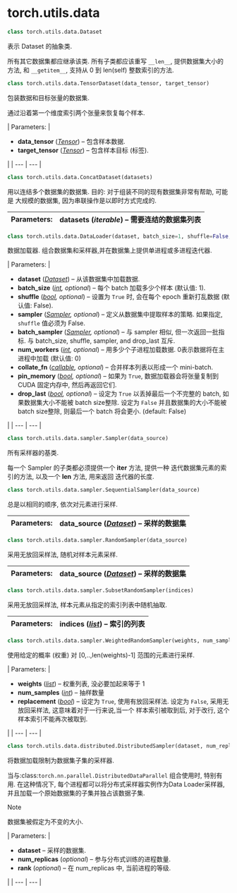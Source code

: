 # torch.utils.data

```py
class torch.utils.data.Dataset
```

表示 Dataset 的抽象类.

所有其它数据集都应继承该类. 所有子类都应该重写 `__len__`, 提供数据集大小的方法, 和 `__getitem__`, 支持从 0 到 len(self) 整数索引的方法.

```py
class torch.utils.data.TensorDataset(data_tensor, target_tensor)
```

包装数据和目标张量的数据集.

通过沿着第一个维度索引两个张量来恢复每个样本.

| Parameters: | 

*   **data_tensor** ([_Tensor_](tensors.html#torch.Tensor "torch.Tensor")) – 包含样本数据.
*   **target_tensor** ([_Tensor_](tensors.html#torch.Tensor "torch.Tensor")) – 包含样本目标 (标签).

 |
| --- | --- |

```py
class torch.utils.data.ConcatDataset(datasets)
```

用以连结多个数据集的数据集. 目的: 对于组装不同的现有数据集非常有帮助, 可能是 大规模的数据集, 因为串联操作是以即时方式完成的.

| Parameters: | **datasets** (_iterable_) – 需要连结的数据集列表 |
| --- | --- |

```py
class torch.utils.data.DataLoader(dataset, batch_size=1, shuffle=False, sampler=None, batch_sampler=None, num_workers=0, collate_fn=<function default_collate at 0x4316c08>, pin_memory=False, drop_last=False)
```

数据加载器. 组合数据集和采样器,并在数据集上提供单进程或多进程迭代器.

| Parameters: | 

*   **dataset** ([_Dataset_](#torch.utils.data.Dataset "torch.utils.data.Dataset")) – 从该数据集中加载数据.
*   **batch_size** ([_int_](https://docs.python.org/3/library/functions.html#int "(in Python v3.6)")_,_ _optional_) – 每个 batch 加载多少个样本 (默认值: 1).
*   **shuffle** ([_bool_](https://docs.python.org/3/library/functions.html#bool "(in Python v3.6)")_,_ _optional_) – 设置为 `True` 时, 会在每个 epoch 重新打乱数据 (默认值: False).
*   **sampler** ([_Sampler_](#torch.utils.data.sampler.Sampler "torch.utils.data.sampler.Sampler")_,_ _optional_) – 定义从数据集中提取样本的策略. 如果指定, `shuffle` 值必须为 False.
*   **batch_sampler** ([_Sampler_](#torch.utils.data.sampler.Sampler "torch.utils.data.sampler.Sampler")_,_ _optional_) – 与 sampler 相似, 但一次返回一批指标. 与 batch_size, shuffle, sampler, and drop_last 互斥.
*   **num_workers** ([_int_](https://docs.python.org/3/library/functions.html#int "(in Python v3.6)")_,_ _optional_) – 用多少个子进程加载数据. 0表示数据将在主进程中加载 (默认值: 0)
*   **collate_fn** ([_callable_](https://docs.python.org/3/library/functions.html#callable "(in Python v3.6)")_,_ _optional_) – 合并样本列表以形成一个 mini-batch.
*   **pin_memory** ([_bool_](https://docs.python.org/3/library/functions.html#bool "(in Python v3.6)")_,_ _optional_) – 如果为 `True`, 数据加载器会将张量复制到 CUDA 固定内存中, 然后再返回它们.
*   **drop_last** ([_bool_](https://docs.python.org/3/library/functions.html#bool "(in Python v3.6)")_,_ _optional_) – 设定为 `True` 以丢掉最后一个不完整的 batch, 如果数据集大小不能被 batch size整除. 设定为 `False` 并且数据集的大小不能被 batch size整除, 则最后一个 batch 将会更小. (default: False)

 |
| --- | --- |

```py
class torch.utils.data.sampler.Sampler(data_source)
```

所有采样器的基类.

每一个 Sampler 的子类都必须提供一个 __iter__ 方法, 提供一种 迭代数据集元素的索引的方法, 以及一个 __len__ 方法, 用来返回 迭代器的长度.

```py
class torch.utils.data.sampler.SequentialSampler(data_source)
```

总是以相同的顺序, 依次对元素进行采样.

| Parameters: | **data_source** ([_Dataset_](#torch.utils.data.Dataset "torch.utils.data.Dataset")) – 采样的数据集 |
| --- | --- |

```py
class torch.utils.data.sampler.RandomSampler(data_source)
```

采用无放回采样法, 随机对样本元素采样.

| Parameters: | **data_source** ([_Dataset_](#torch.utils.data.Dataset "torch.utils.data.Dataset")) – 采样的数据集 |
| --- | --- |

```py
class torch.utils.data.sampler.SubsetRandomSampler(indices)
```

采用无放回采样法, 样本元素从指定的索引列表中随机抽取.

| Parameters: | **indices** ([_list_](https://docs.python.org/3/library/stdtypes.html#list "(in Python v3.6)")) – 索引的列表 |
| --- | --- |

```py
class torch.utils.data.sampler.WeightedRandomSampler(weights, num_samples, replacement=True)
```

使用给定的概率 (权重) 对 [0,..,len(weights)-1] 范围的元素进行采样.

| Parameters: | 

*   **weights** ([_list_](https://docs.python.org/3/library/stdtypes.html#list "(in Python v3.6)")) – 权重列表, 没必要加起来等于 1
*   **num_samples** ([_int_](https://docs.python.org/3/library/functions.html#int "(in Python v3.6)")) – 抽样数量
*   **replacement** ([_bool_](https://docs.python.org/3/library/functions.html#bool "(in Python v3.6)")) – 设定为 `True`, 使用有放回采样法. 设定为 `False`, 采用无放回采样法, 这意味着对于一行来说,当一个 样本索引被取到后, 对于改行, 这个样本索引不能再次被取到.

 |
| --- | --- |

```py
class torch.utils.data.distributed.DistributedSampler(dataset, num_replicas=None, rank=None)
```

将数据加载限制为数据集子集的采样器.

当与:class:`torch.nn.parallel.DistributedDataParallel` 组合使用时, 特别有用. 在这种情况下, 每个进程都可以将分布式采样器实例作为Data Loader采样器, 并且加载一个原始数据集的子集并独占该数据子集.

Note

数据集被假定为不变的大小.

| Parameters: | 

*   **dataset** – 采样的数据集.
*   **num_replicas** (_optional_) – 参与分布式训练的进程数量.
*   **rank** (_optional_) – 在 num_replicas 中, 当前进程的等级.

 |
| --- | --- |